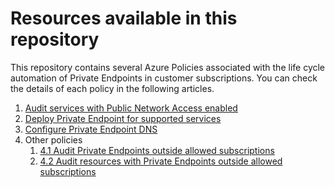 # Resources available in this repository

This repository contains several Azure Policies associated with the life cycle automation of Private Endpoints in customer subscriptions. You can check the details of each policy in the following articles.

1. [Audit services with Public Network Access enabled](docs/1.%20Audit%20Public%20Network%20Access%20Property.md)
2. [Deploy Private Endpoint for supported services](docs/2.%20Deploy%20Private%20Endpoint%20if%20not%20exists.md)
3. [Configure Private Endpoint DNS](docs/3.%20Configure%20Private%20Endpoint%20DNS.md)
4. Other policies
    1. [4.1 Audit Private Endpoints outside allowed subscriptions](docs/4.1%20Audit%20Private%20Endpoints%20outside%20allowed%20subscriptions.md)
    2. [4.2 Audit resources with Private Endpoints outside allowed subscriptions](docs/4.2%20Audit%20resources%20with%20Private%20Endpoints%20outside%20allowed%20subscriptions.md)

